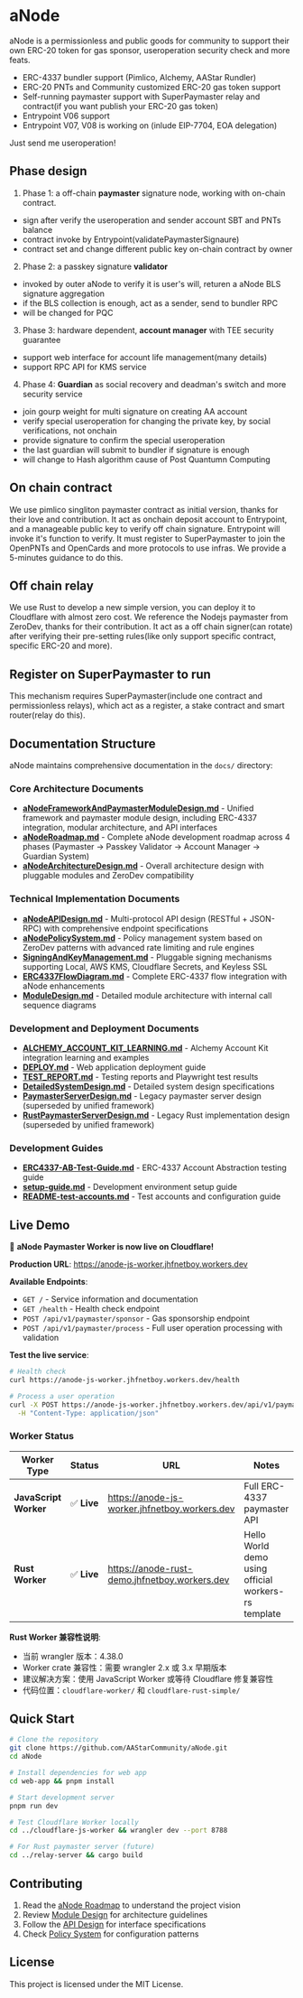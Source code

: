 # aNode
aNode is a permissionless and public goods for community to support their own ERC-20 token for gas sponsor, useroperation security check and more feats.

- ERC-4337 bundler support (Pimlico, Alchemy, AAStar Rundler)
- ERC-20 PNTs and Community customized ERC-20 gas token support
- Self-running paymaster support with SuperPaymaster relay and contract(if you want publish your ERC-20 gas token)
- Entrypoint V06 support
- Entrypoint V07, V08 is working on (inlude EIP-7704, EOA delegation)

Just send me useroperation!

## Phase design
1. Phase 1: a off-chain **paymaster** signature node, working with on-chain contract.
  - sign after verify the useroperation and sender account SBT and PNTs balance
  - contract invoke by Entrypoint(validatePaymasterSignaure)
  - contract set and change different public key on-chain contract by owner
2. Phase 2: a passkey signature **validator**
  - invoked by outer aNode to verify it is user's will, returen a aNode BLS signature aggregation
  - if the BLS collection is enough, act as a sender, send to bundler RPC
  - will be changed for PQC
3. Phase 3: hardware dependent, **account manager** with TEE security guarantee
  - support web interface for account life management(many details)
  - support RPC API for KMS service
4. Phase 4: **Guardian** as social recovery and deadman's switch and more security service
  - join gourp weight for multi signature on creating AA account
  - verify special useroperation for changing the private key, by social verifications, not onchain
  - provide signature to confirm the special useroperation
  - the last guardian will submit to bundler if signature is enough
  - will change to Hash algorithm cause of Post Quantumn Computing


## On chain contract
We use pimlico singliton paymaster contract as initial version, thanks for their love and contribution.
It act as onchain deposit account to Entrypoint, and a manageable public key to verify off chain signature.
Entrypoint will invoke it's function to verify.
It must register to SuperPaymaster to join the OpenPNTs and OpenCards and more protocols to use infras.
We provide a 5-minutes guidance to do this.

## Off chain relay
We use Rust to develop a new simple version, you can deploy it to Cloudflare with almost zero cost.
We reference the Nodejs paymaster from ZeroDev, thanks for their contribution.
It act as a off chain signer(can rotate) after verifying their pre-setting rules(like only support specific contract, specific ERC-20 and more).

## Register on SuperPaymaster to run
This mechanism requires SuperPaymaster(include one contract and permissionless relays), which act as a register, a stake contract and smart router(relay do this).

## Documentation Structure

aNode maintains comprehensive documentation in the `docs/` directory:

### Core Architecture Documents
- **[aNodeFrameworkAndPaymasterModuleDesign.md](docs/aNodeFrameworkAndPaymasterModuleDesign.md)** - Unified framework and paymaster module design, including ERC-4337 integration, modular architecture, and API interfaces
- **[aNodeRoadmap.md](docs/aNodeRoadmap.md)** - Complete aNode development roadmap across 4 phases (Paymaster → Passkey Validator → Account Manager → Guardian System)
- **[aNodeArchitectureDesign.md](docs/aNodeArchitectureDesign.md)** - Overall architecture design with pluggable modules and ZeroDev compatibility

### Technical Implementation Documents
- **[aNodeAPIDesign.md](docs/aNodeAPIDesign.md)** - Multi-protocol API design (RESTful + JSON-RPC) with comprehensive endpoint specifications
- **[aNodePolicySystem.md](docs/aNodePolicySystem.md)** - Policy management system based on ZeroDev patterns with advanced rate limiting and rule engines
- **[SigningAndKeyManagement.md](docs/SigningAndKeyManagement.md)** - Pluggable signing mechanisms supporting Local, AWS KMS, Cloudflare Secrets, and Keyless SSL
- **[ERC4337FlowDiagram.md](docs/ERC4337FlowDiagram.md)** - Complete ERC-4337 flow integration with aNode enhancements
- **[ModuleDesign.md](docs/ModuleDesign.md)** - Detailed module architecture with internal call sequence diagrams

### Development and Deployment Documents
- **[ALCHEMY_ACCOUNT_KIT_LEARNING.md](docs/ALCHEMY_ACCOUNT_KIT_LEARNING.md)** - Alchemy Account Kit integration learning and examples
- **[DEPLOY.md](docs/DEPLOY.md)** - Web application deployment guide
- **[TEST_REPORT.md](docs/TEST_REPORT.md)** - Testing reports and Playwright test results
- **[DetailedSystemDesign.md](docs/DetailedSystemDesign.md)** - Detailed system design specifications
- **[PaymasterServerDesign.md](docs/PaymasterServerDesign.md)** - Legacy paymaster server design (superseded by unified framework)
- **[RustPaymasterServerDesign.md](docs/RustPaymasterServerDesign.md)** - Legacy Rust implementation design (superseded by unified framework)

### Development Guides
- **[ERC4337-AB-Test-Guide.md](docs/ERC4337-AB-Test-Guide.md)** - ERC-4337 Account Abstraction testing guide
- **[setup-guide.md](docs/setup-guide.md)** - Development environment setup guide
- **[README-test-accounts.md](docs/README-test-accounts.md)** - Test accounts and configuration guide

## Live Demo

🚀 **aNode Paymaster Worker is now live on Cloudflare!**

**Production URL**: https://anode-js-worker.jhfnetboy.workers.dev

**Available Endpoints**:
- `GET /` - Service information and documentation
- `GET /health` - Health check endpoint
- `POST /api/v1/paymaster/sponsor` - Gas sponsorship endpoint
- `POST /api/v1/paymaster/process` - Full user operation processing with validation

**Test the live service**:
```bash
# Health check
curl https://anode-js-worker.jhfnetboy.workers.dev/health

# Process a user operation
curl -X POST https://anode-js-worker.jhfnetboy.workers.dev/api/v1/paymaster/process \
  -H "Content-Type: application/json"
```

### Worker Status

| Worker Type | Status | URL | Notes |
|-------------|--------|-----|-------|
| **JavaScript Worker** | ✅ **Live** | https://anode-js-worker.jhfnetboy.workers.dev | Full ERC-4337 paymaster API |
| **Rust Worker** | ✅ **Live** | https://anode-rust-demo.jhfnetboy.workers.dev | Hello World demo using official workers-rs template |

**Rust Worker 兼容性说明**:
- 当前 wrangler 版本：4.38.0
- Worker crate 兼容性：需要 wrangler 2.x 或 3.x 早期版本
- 建议解决方案：使用 JavaScript Worker 或等待 Cloudflare 修复兼容性
- 代码位置：`cloudflare-worker/` 和 `cloudflare-rust-simple/`

## Quick Start

```bash
# Clone the repository
git clone https://github.com/AAStarCommunity/aNode.git
cd aNode

# Install dependencies for web app
cd web-app && pnpm install

# Start development server
pnpm run dev

# Test Cloudflare Worker locally
cd ../cloudflare-js-worker && wrangler dev --port 8788

# For Rust paymaster server (future)
cd ../relay-server && cargo build
```

## Contributing

1. Read the [aNode Roadmap](docs/aNodeRoadmap.md) to understand the project vision
2. Review [Module Design](docs/ModuleDesign.md) for architecture guidelines
3. Follow the [API Design](docs/aNodeAPIDesign.md) for interface specifications
4. Check [Policy System](docs/aNodePolicySystem.md) for configuration patterns

## License

This project is licensed under the MIT License. 


